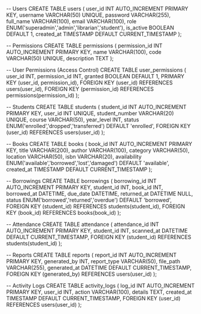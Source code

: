-- Users
CREATE TABLE users (
  user_id INT AUTO_INCREMENT PRIMARY KEY,
  username VARCHAR(50) UNIQUE,
  password VARCHAR(255),
  full_name VARCHAR(100),
  email VARCHAR(100),
  role ENUM('superadmin','admin','librarian','student'),
  is_active BOOLEAN DEFAULT 1,
  created_at TIMESTAMP DEFAULT CURRENT_TIMESTAMP
);

-- Permissions
CREATE TABLE permissions (
  permission_id INT AUTO_INCREMENT PRIMARY KEY,
  name VARCHAR(100),
  code VARCHAR(50) UNIQUE,
  description TEXT
);

-- User Permissions (Access Control)
CREATE TABLE user_permissions (
  user_id INT,
  permission_id INT,
  granted BOOLEAN DEFAULT 1,
  PRIMARY KEY (user_id, permission_id),
  FOREIGN KEY (user_id) REFERENCES users(user_id),
  FOREIGN KEY (permission_id) REFERENCES permissions(permission_id)
);

-- Students
CREATE TABLE students (
  student_id INT AUTO_INCREMENT PRIMARY KEY,
  user_id INT UNIQUE,
  student_number VARCHAR(20) UNIQUE,
  course VARCHAR(50),
  year_level INT,
  status ENUM('enrolled','dropped','transferred') DEFAULT 'enrolled',
  FOREIGN KEY (user_id) REFERENCES users(user_id)
);

-- Books
CREATE TABLE books (
  book_id INT AUTO_INCREMENT PRIMARY KEY,
  title VARCHAR(200),
  author VARCHAR(100),
  category VARCHAR(50),
  location VARCHAR(50),
  isbn VARCHAR(20),
  availability ENUM('available','borrowed','lost','damaged') DEFAULT 'available',
  created_at TIMESTAMP DEFAULT CURRENT_TIMESTAMP
);

-- Borrowings
CREATE TABLE borrowings (
  borrowing_id INT AUTO_INCREMENT PRIMARY KEY,
  student_id INT,
  book_id INT,
  borrowed_at DATETIME,
  due_date DATETIME,
  returned_at DATETIME NULL,
  status ENUM('borrowed','returned','overdue') DEFAULT 'borrowed',
  FOREIGN KEY (student_id) REFERENCES students(student_id),
  FOREIGN KEY (book_id) REFERENCES books(book_id)
);

-- Attendance
CREATE TABLE attendance (
  attendance_id INT AUTO_INCREMENT PRIMARY KEY,
  student_id INT,
  scanned_at DATETIME DEFAULT CURRENT_TIMESTAMP,
  FOREIGN KEY (student_id) REFERENCES students(student_id)
);

-- Reports
CREATE TABLE reports (
  report_id INT AUTO_INCREMENT PRIMARY KEY,
  generated_by INT,
  report_type VARCHAR(50),
  file_path VARCHAR(255),
  generated_at DATETIME DEFAULT CURRENT_TIMESTAMP,
  FOREIGN KEY (generated_by) REFERENCES users(user_id)
);

-- Activity Logs
CREATE TABLE activity_logs (
  log_id INT AUTO_INCREMENT PRIMARY KEY,
  user_id INT,
  action VARCHAR(100),
  details TEXT,
  created_at TIMESTAMP DEFAULT CURRENT_TIMESTAMP,
  FOREIGN KEY (user_id) REFERENCES users(user_id)
);